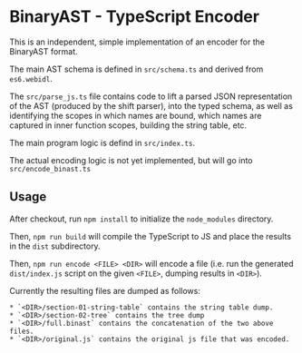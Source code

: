 
# BinaryAST - TypeScript Encoder

This is an independent, simple implementation of an encoder
for the BinaryAST format.

The main AST schema is defined in `src/schema.ts` and derived
from `es6.webidl`.

The `src/parse_js.ts` file contains code to lift a parsed
JSON representation of the AST (produced by the shift parser),
into the typed schema, as well as identifying the scopes in
which names are bound, which names are captured in inner
function scopes, building the string table, etc.

The main program logic is defind in `src/index.ts`.

The actual encoding logic is not yet implemented, but will
go into `src/encode_binast.ts`

## Usage

After checkout, run `npm install` to initialize the `node_modules`
directory.

Then, `npm run build` will compile the TypeScript to JS and
place the results in the `dist` subdirectory.

Then, `npm run encode <FILE> <DIR>` will encode a file (i.e.
run the generated `dist/index.js` script on the given `<FILE>`,
dumping results in `<DIR>`).

Currently the resulting files are dumped as follows:

    * `<DIR>/section-01-string-table` contains the string table dump.
    * `<DIR>/section-02-tree` contains the tree dump
    * `<DIR>/full.binast` contains the concatenation of the two above files.
    * `<DIR>/original.js` contains the original js file that was encoded.
